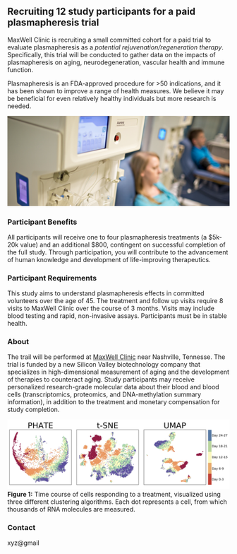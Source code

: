 ## Recruiting 12 study participants for a paid plasmapheresis trial

MaxWell Clinic is recruiting a small committed cohort for a paid trial to evaluate plasmapheresis as a _potential rejuvenation/regeneration therapy_. Specifically, this trial will be conducted to gather data on the impacts of plasmapheresis on aging, neurodegeneration, vascular health and immune function.

Plasmapheresis is an FDA-approved procedure for >50 indications, and it has been shown to improve a range of health measures. We believe it may be beneficial for even relatively healthy individuals but more research is needed.

![machine](images/aurora.png)

### Participant Benefits
All participants will receive one to four plasmapheresis treatments (a $5k-20k value) and an additional $800, contingent on successful completion of the full study. Through participation, you will contribute to the advancement of human knowledge and development of life-improving therapeutics. 

### Participant Requirements
This study aims to understand plasmapheresis effects in committed volunteers over the age of 45. The treatment and follow up visits require 8 visits to MaxWell Clinic over the course of 3 months. Visits may include blood testing and rapid, non-invasive assays. Participants must be in stable health. 

### About  
The trail will be performed at [MaxWell Clinic](https://maxwellclinic.com/) near Nashville, Tennesse. The trial is funded by a new Silicon Valley biotechnology company that specializes in high-dimensional measurement of aging and the development of therapies to counteract aging. Study participants may receive personalized research-grade molecular data about their blood and blood cells (transcriptomics, proteomics, and DNA-methylation summary information), in addition to the treatment and monetary compensation for study completion.

![cells](images/umaps.png)
**Figure 1:** Time course of cells responding to a treatment, visualized using three different clustering algorithms. Each dot represents a cell, from which thousands of RNA molecules are measured.


### Contact
xyz@gmail
